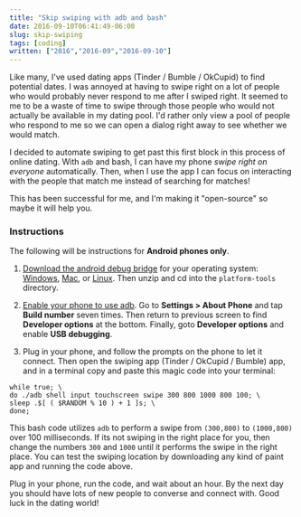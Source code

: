 ```yaml
---
title: "Skip swiping with adb and bash"
date: 2016-09-10T06:41:49-06:00
slug: skip-swiping
tags: [coding]
written: ["2016","2016-09","2016-09-10"]
---
```


Like many, I've used dating apps (Tinder / Bumble / OkCupid) to find potential dates. I was annoyed at having to swipe right on a lot of people who would probably never respond to me after I swiped right. It seemed to me to be a waste of time to swipe through those people who would not actually be available in my dating pool. I'd rather only view a pool of people who respond to me so we can open a dialog right away to see whether we would match. 

I decided to automate swiping to get past this first block in this process of online dating. With `adb` and bash, I can have my phone *swipe right on everyone* automatically. Then, when I use the app I can focus on interacting with the people that match me instead of searching for matches!

This has been successful for me, and I'm making it "open-source" so maybe it will help you.

### Instructions 

The following will be instructions for **Android phones only**.

1. [Download the android debug bridge](https://developer.android.com/studio/releases/platform-tools.html) for your operating system: [Windows](https://dl.google.com/android/repository/platform-tools-latest-windows.zip), [Mac](https://dl.google.com/android/repository/platform-tools-latest-darwin.zip), or [Linux](https://dl.google.com/android/repository/platform-tools-latest-linux.zip). Then unzip and cd into the `platform-tools` directory.

2. [Enable your phone to use adb](https://developer.android.com/studio/command-line/adb.html#Enabling). Go to **Settings > About Phone** and tap **Build number** seven times. Then return to previous screen to find  **Developer options** at the bottom. Finally, goto **Developer options** and enable **USB debugging**. 

3. Plug in your phone, and follow the prompts on the phone to let it connect. Then open the swiping app (Tinder / OkCupid / Bumble) app, and in a terminal copy and paste this magic code into your terminal:

```
while true; \
do ./adb shell input touchscreen swipe 300 800 1000 800 100; \
sleep .$[ ( $RANDOM % 10 ) + 1 ]s; \
done;
```

This bash code utilizes `adb` to perform a swipe from `(300,800)` to `(1000,800)` over 100 milliseconds. If its not swiping in the right place for you, then change the numbers `300` and `1000` until it performs the swipe in the right place. You can test the swiping location by downloading any kind of paint app and running the code above.

Plug in your phone, run the code, and wait about an hour. By the next day you should have lots of new people to converse and connect with. Good luck in the dating world!
